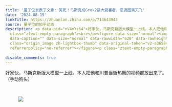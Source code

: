 ```yaml
---
title: '量子位发表了文章: 笑死！马斯克成Grok2最大受害者，恶搞图满天飞'
date: '2024-08-15'
linkTitle: https://zhuanlan.zhihu.com/p/714643943
source: 量子位的知乎动态
description: <p data-pid="nV4mYz64">好家伙，马斯克新版大模型一上线，本人把他和川普当街热舞的视频都放出来了。（手动狗头）</p><p
  class="ztext-empty-paragraph"><br></p><figure data-size="normal"><img src="https://pic4.zhimg.com/v2-a365849cc36ea761dbf3bb897019e677.jpg"
  data-caption="" data-size="normal" data-rawwidth="620" data-rawheight="720" data-thumbnail="https://pic4.zhimg.com/v2-a365849cc36ea761dbf3bb897019e677_b.jpg"
  class="origin_image zh-lightbox-thumb" data-original-token="v2-a365849cc36ea761dbf3bb897019e677"
  referrerpolicy="no-referrer"></figure><p class="ztext-empty-paragraph"><br></p><p
  ...
disable_comments: true
---
```

<p data-pid="nV4mYz64">好家伙，马斯克新版大模型一上线，本人把他和川普当街热舞的视频都放出来了。（手动狗头）</p><p class="ztext-empty-paragraph"><br></p><figure data-size="normal"><img src="https://pic4.zhimg.com/v2-a365849cc36ea761dbf3bb897019e677.jpg" data-caption="" data-size="normal" data-rawwidth="620" data-rawheight="720" data-thumbnail="https://pic4.zhimg.com/v2-a365849cc36ea761dbf3bb897019e677_b.jpg" class="origin_image zh-lightbox-thumb" data-original-token="v2-a365849cc36ea761dbf3bb897019e677" referrerpolicy="no-referrer"></figure><p class="ztext-empty-paragraph"><br></p><p ...